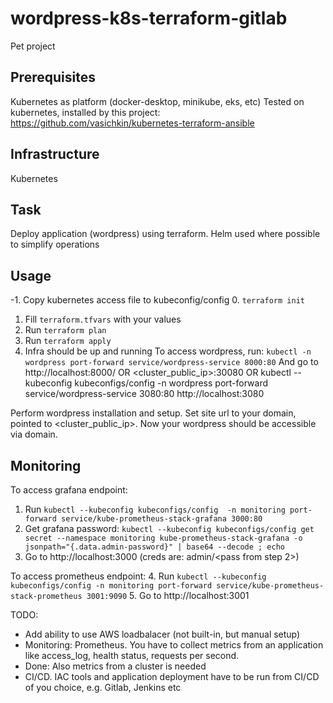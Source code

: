 # wordpress-k8s-terraform-gitlab
Pet project

## Prerequisites
Kubernetes as platform (docker-desktop, minikube, eks, etc)
Tested on kubernetes, installed by this project: https://github.com/vasichkin/kubernetes-terraform-ansible

## Infrastructure
Kubernetes 

## Task
Deploy application (wordpress) using terraform. Helm used where possible to simplify operations



## Usage
-1. Copy kubernetes access file to kubeconfig/config
0. `terraform init`
1. Fill `terraform.tfvars` with your values
2. Run `terraform plan`
3. Run `terraform apply`
4. Infra should be up and running
To access wordpress, run:
  `kubectl -n wordpress port-forward service/wordpress-service 8000:80`
  And go to http://localhost:8000/
OR 
  <cluster_public_ip>:30080
OR 
  kubectl --kubeconfig kubeconfigs/config -n wordpress port-forward service/wordpress-service 3080:80 
  http://localhost:3080

Perform wordpress installation and setup. Set site url to your domain, pointed to <cluster_public_ip>. Now your wordpress should be accessible via domain.

## Monitoring
To access grafana endpoint:
1. Run `kubectl --kubeconfig kubeconfigs/config  -n monitoring port-forward service/kube-prometheus-stack-grafana 3000:80`
2. Get grafana password: `kubectl --kubeconfig kubeconfigs/config get secret --namespace monitoring kube-prometheus-stack-grafana -o jsonpath="{.data.admin-password}" | base64 --decode ; echo`
3. Go to http://localhost:3000 (creds are: admin/<pass from step 2>)

To access prometheus endpoint:
4. Run `kubectl --kubeconfig kubeconfigs/config -n monitoring port-forward service/kube-prometheus-stack-prometheus 3001:9090`
5. Go to http://localhost:3001 





TODO:
- Add ability to use AWS loadbalacer (not built-in, but manual setup)
- Monitoring: Prometheus. You have to collect metrics from an application like access_log, health status, requests per second. 
- Done: Also metrics from a cluster is needed
- CI/CD. IAC tools and application deployment have to be run from CI/CD of you choice, e.g. Gitlab, Jenkins etc
